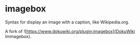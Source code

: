 # imagebox
Syntax for display an image with a caption, like Wikipedia.org.

A fork of ![https://www.dokuwiki.org/plugin:imagebox](DokuWiki Immagebox).
